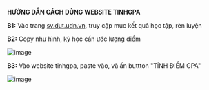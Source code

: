 **HƯỚNG DẪN CÁCH DÙNG WEBSITE TINHGPA**

**B1:** Vào trang [sv.dut.udn.vn](http://sv.dut.udn.vn/), truy cập mục kết quả học tập, rèn luyện

**B2:** Copy như hình, kỳ học cần ước lượng điểm 

![image](https://github.com/user-attachments/assets/07994658-55b9-4d1f-8004-5cd0af642752)

**B3:** Vào website tinhgpa, paste vào, và ấn buttton "TÍNH ĐIỂM GPA"

![image](https://github.com/user-attachments/assets/60892d2f-7bca-4453-bc72-384ac4edad59)



